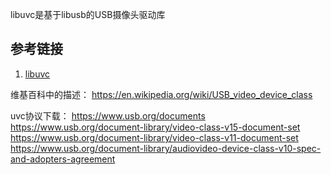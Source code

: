 

libuvc是基于libusb的USB摄像头驱动库



## 参考链接

1. [libuvc](https://ken.tossell.net/libuvc/doc/)

维基百科中的描述：
 https://en.wikipedia.org/wiki/USB_video_device_class

uvc协议下载：
 https://www.usb.org/documents
 https://www.usb.org/document-library/video-class-v15-document-set
 https://www.usb.org/document-library/video-class-v11-document-set
 https://www.usb.org/document-library/audiovideo-device-class-v10-spec-and-adopters-agreement
